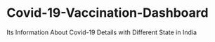 # Covid-19-Vaccination-Dashboard
Its Information About Covid-19 Details with Different State in India
